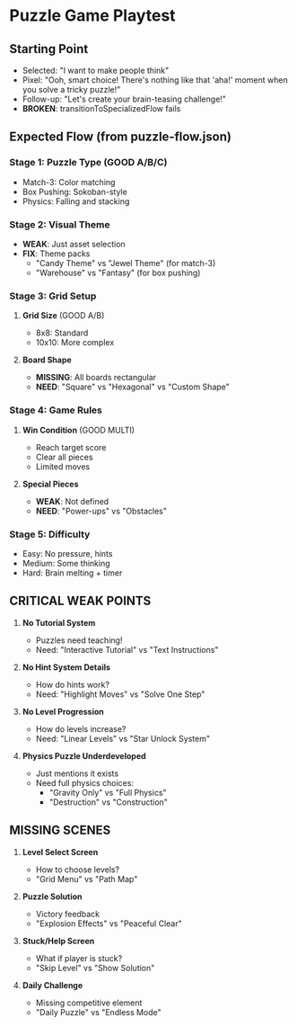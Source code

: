 # Puzzle Game Playtest

## Starting Point
- Selected: "I want to make people think"
- Pixel: "Ooh, smart choice! There's nothing like that 'aha!' moment when you solve a tricky puzzle!"
- Follow-up: "Let's create your brain-teasing challenge!"
- **BROKEN**: transitionToSpecializedFlow fails

## Expected Flow (from puzzle-flow.json)
### Stage 1: Puzzle Type (GOOD A/B/C)
- Match-3: Color matching
- Box Pushing: Sokoban-style
- Physics: Falling and stacking

### Stage 2: Visual Theme
- **WEAK**: Just asset selection
- **FIX**: Theme packs
  - "Candy Theme" vs "Jewel Theme" (for match-3)
  - "Warehouse" vs "Fantasy" (for box pushing)

### Stage 3: Grid Setup
1. **Grid Size** (GOOD A/B)
   - 8x8: Standard
   - 10x10: More complex

2. **Board Shape**
   - **MISSING**: All boards rectangular
   - **NEED**: "Square" vs "Hexagonal" vs "Custom Shape"

### Stage 4: Game Rules
1. **Win Condition** (GOOD MULTI)
   - Reach target score
   - Clear all pieces
   - Limited moves

2. **Special Pieces**
   - **WEAK**: Not defined
   - **NEED**: "Power-ups" vs "Obstacles"

### Stage 5: Difficulty
- Easy: No pressure, hints
- Medium: Some thinking
- Hard: Brain melting + timer

## CRITICAL WEAK POINTS

1. **No Tutorial System**
   - Puzzles need teaching!
   - Need: "Interactive Tutorial" vs "Text Instructions"

2. **No Hint System Details**
   - How do hints work?
   - Need: "Highlight Moves" vs "Solve One Step"

3. **No Level Progression**
   - How do levels increase?
   - Need: "Linear Levels" vs "Star Unlock System"

4. **Physics Puzzle Underdeveloped**
   - Just mentions it exists
   - Need full physics choices:
     - "Gravity Only" vs "Full Physics"
     - "Destruction" vs "Construction"

## MISSING SCENES

1. **Level Select Screen**
   - How to choose levels?
   - "Grid Menu" vs "Path Map"

2. **Puzzle Solution**
   - Victory feedback
   - "Explosion Effects" vs "Peaceful Clear"

3. **Stuck/Help Screen**
   - What if player is stuck?
   - "Skip Level" vs "Show Solution"

4. **Daily Challenge**
   - Missing competitive element
   - "Daily Puzzle" vs "Endless Mode"